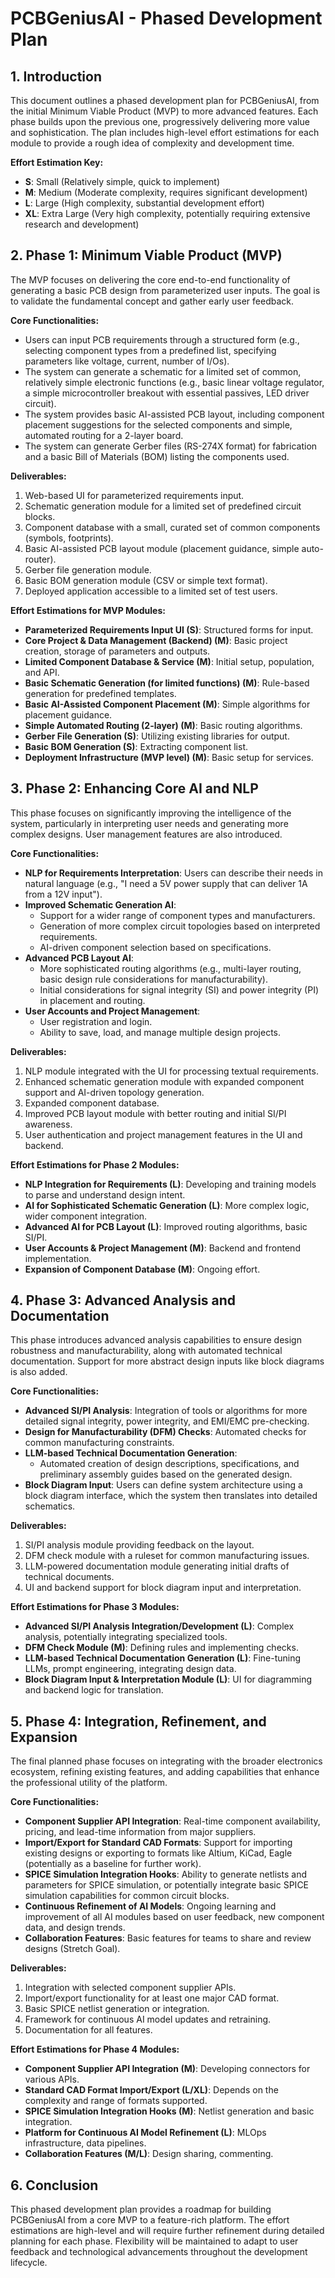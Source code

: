# PCBGeniusAI - Phased Development Plan

## 1. Introduction

This document outlines a phased development plan for PCBGeniusAI, from the initial Minimum Viable Product (MVP) to more advanced features. Each phase builds upon the previous one, progressively delivering more value and sophistication. The plan includes high-level effort estimations for each module to provide a rough idea of complexity and development time.

**Effort Estimation Key:**
*   **S**: Small (Relatively simple, quick to implement)
*   **M**: Medium (Moderate complexity, requires significant development)
*   **L**: Large (High complexity, substantial development effort)
*   **XL**: Extra Large (Very high complexity, potentially requiring extensive research and development)

## 2. Phase 1: Minimum Viable Product (MVP)

The MVP focuses on delivering the core end-to-end functionality of generating a basic PCB design from parameterized user inputs. The goal is to validate the fundamental concept and gather early user feedback.

**Core Functionalities:**
*   Users can input PCB requirements through a structured form (e.g., selecting component types from a predefined list, specifying parameters like voltage, current, number of I/Os).
*   The system can generate a schematic for a limited set of common, relatively simple electronic functions (e.g., basic linear voltage regulator, a simple microcontroller breakout with essential passives, LED driver circuit).
*   The system provides basic AI-assisted PCB layout, including component placement suggestions for the selected components and simple, automated routing for a 2-layer board.
*   The system can generate Gerber files (RS-274X format) for fabrication and a basic Bill of Materials (BOM) listing the components used.

**Deliverables:**
1.  Web-based UI for parameterized requirements input.
2.  Schematic generation module for a limited set of predefined circuit blocks.
3.  Component database with a small, curated set of common components (symbols, footprints).
4.  Basic AI-assisted PCB layout module (placement guidance, simple auto-router).
5.  Gerber file generation module.
6.  Basic BOM generation module (CSV or simple text format).
7.  Deployed application accessible to a limited set of test users.

**Effort Estimations for MVP Modules:**
*   **Parameterized Requirements Input UI (S)**: Structured forms for input.
*   **Core Project & Data Management (Backend) (M)**: Basic project creation, storage of parameters and outputs.
*   **Limited Component Database & Service (M)**: Initial setup, population, and API.
*   **Basic Schematic Generation (for limited functions) (M)**: Rule-based generation for predefined templates.
*   **Basic AI-Assisted Component Placement (M)**: Simple algorithms for placement guidance.
*   **Simple Automated Routing (2-layer) (M)**: Basic routing algorithms.
*   **Gerber File Generation (S)**: Utilizing existing libraries for output.
*   **Basic BOM Generation (S)**: Extracting component list.
*   **Deployment Infrastructure (MVP level) (M)**: Basic setup for services.

## 3. Phase 2: Enhancing Core AI and NLP

This phase focuses on significantly improving the intelligence of the system, particularly in interpreting user needs and generating more complex designs. User management features are also introduced.

**Core Functionalities:**
*   **NLP for Requirements Interpretation**: Users can describe their needs in natural language (e.g., "I need a 5V power supply that can deliver 1A from a 12V input").
*   **Improved Schematic Generation AI**:
    *   Support for a wider range of component types and manufacturers.
    *   Generation of more complex circuit topologies based on interpreted requirements.
    *   AI-driven component selection based on specifications.
*   **Advanced PCB Layout AI**:
    *   More sophisticated routing algorithms (e.g., multi-layer routing, basic design rule considerations for manufacturability).
    *   Initial considerations for signal integrity (SI) and power integrity (PI) in placement and routing.
*   **User Accounts and Project Management**:
    *   User registration and login.
    *   Ability to save, load, and manage multiple design projects.

**Deliverables:**
1.  NLP module integrated with the UI for processing textual requirements.
2.  Enhanced schematic generation module with expanded component support and AI-driven topology generation.
3.  Expanded component database.
4.  Improved PCB layout module with better routing and initial SI/PI awareness.
5.  User authentication and project management features in the UI and backend.

**Effort Estimations for Phase 2 Modules:**
*   **NLP Integration for Requirements (L)**: Developing and training models to parse and understand design intent.
*   **AI for Sophisticated Schematic Generation (L)**: More complex logic, wider component integration.
*   **Advanced AI for PCB Layout (L)**: Improved routing algorithms, basic SI/PI.
*   **User Accounts & Project Management (M)**: Backend and frontend implementation.
*   **Expansion of Component Database (M)**: Ongoing effort.

## 4. Phase 3: Advanced Analysis and Documentation

This phase introduces advanced analysis capabilities to ensure design robustness and manufacturability, along with automated technical documentation. Support for more abstract design inputs like block diagrams is also added.

**Core Functionalities:**
*   **Advanced SI/PI Analysis**: Integration of tools or algorithms for more detailed signal integrity, power integrity, and EMI/EMC pre-checking.
*   **Design for Manufacturability (DFM) Checks**: Automated checks for common manufacturing constraints.
*   **LLM-based Technical Documentation Generation**:
    *   Automated creation of design descriptions, specifications, and preliminary assembly guides based on the generated design.
*   **Block Diagram Input**: Users can define system architecture using a block diagram interface, which the system then translates into detailed schematics.

**Deliverables:**
1.  SI/PI analysis module providing feedback on the layout.
2.  DFM check module with a ruleset for common manufacturing issues.
3.  LLM-powered documentation module generating initial drafts of technical documents.
4.  UI and backend support for block diagram input and interpretation.

**Effort Estimations for Phase 3 Modules:**
*   **Advanced SI/PI Analysis Integration/Development (L)**: Complex analysis, potentially integrating specialized tools.
*   **DFM Check Module (M)**: Defining rules and implementing checks.
*   **LLM-based Technical Documentation Generation (L)**: Fine-tuning LLMs, prompt engineering, integrating design data.
*   **Block Diagram Input & Interpretation Module (L)**: UI for diagramming and backend logic for translation.

## 5. Phase 4: Integration, Refinement, and Expansion

The final planned phase focuses on integrating with the broader electronics ecosystem, refining existing features, and adding capabilities that enhance the professional utility of the platform.

**Core Functionalities:**
*   **Component Supplier API Integration**: Real-time component availability, pricing, and lead-time information from major suppliers.
*   **Import/Export for Standard CAD Formats**: Support for importing existing designs or exporting to formats like Altium, KiCad, Eagle (potentially as a baseline for further work).
*   **SPICE Simulation Integration Hooks**: Ability to generate netlists and parameters for SPICE simulation, or potentially integrate basic SPICE simulation capabilities for common circuit blocks.
*   **Continuous Refinement of AI Models**: Ongoing learning and improvement of all AI modules based on user feedback, new component data, and design trends.
*   **Collaboration Features**: Basic features for teams to share and review designs (Stretch Goal).

**Deliverables:**
1.  Integration with selected component supplier APIs.
2.  Import/export functionality for at least one major CAD format.
3.  Basic SPICE netlist generation or integration.
4.  Framework for continuous AI model updates and retraining.
5.  Documentation for all features.

**Effort Estimations for Phase 4 Modules:**
*   **Component Supplier API Integration (M)**: Developing connectors for various APIs.
*   **Standard CAD Format Import/Export (L/XL)**: Depends on the complexity and range of formats supported.
*   **SPICE Simulation Integration Hooks (M)**: Netlist generation and basic integration.
*   **Platform for Continuous AI Model Refinement (L)**: MLOps infrastructure, data pipelines.
*   **Collaboration Features (M/L)**: Design sharing, commenting.

## 6. Conclusion

This phased development plan provides a roadmap for building PCBGeniusAI from a core MVP to a feature-rich platform. The effort estimations are high-level and will require further refinement during detailed planning for each phase. Flexibility will be maintained to adapt to user feedback and technological advancements throughout the development lifecycle.
